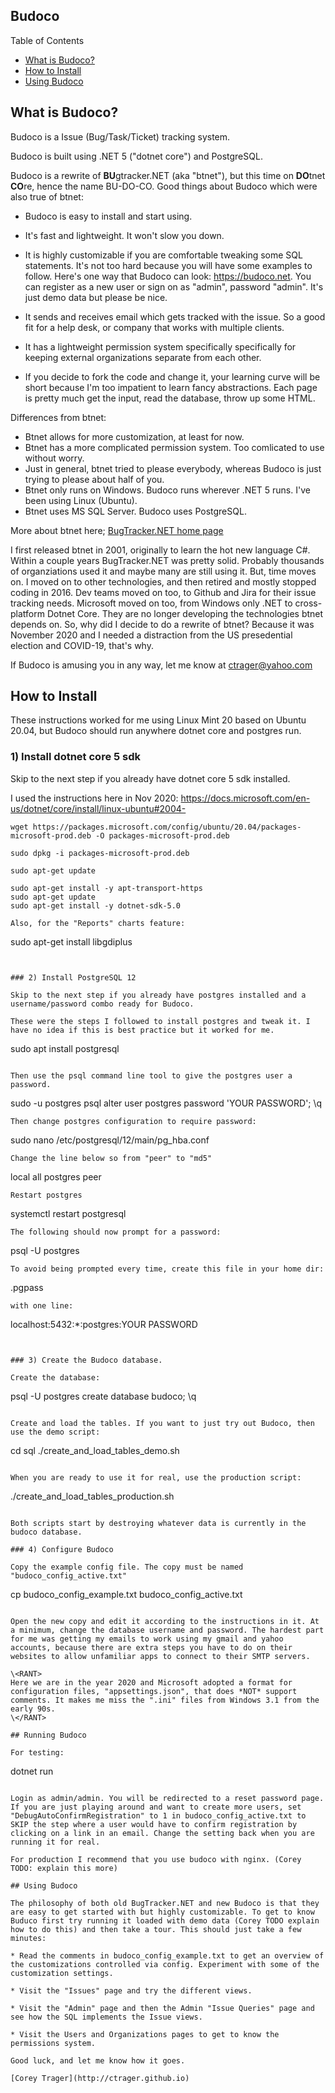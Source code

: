 ## Budoco

Table of Contents

* [What is Budoco?](#what-is-budoco)
* [How to Install](#how-to-install)
* [Using Budoco](#using-budoco)

## What is Budoco?

Budoco is a Issue (Bug/Task/Ticket) tracking system.

Budoco is built using .NET 5 ("dotnet core") and PostgreSQL.

Budoco is a rewrite of **BU**gtracker.NET (aka "btnet"), but this time on **DO**tnet **CO**re, hence the name BU-DO-CO. Good things about Budoco which were also true of btnet:


* Budoco is easy to install and start using. 

* It's fast and lightweight. It won't slow you down.

* It is highly customizable if you are comfortable tweaking some SQL statements. It's not too hard because you will have some examples to follow. Here's one way that Budoco can look: https://budoco.net. You can register as a new user or sign on as "admin", password "admin". It's just demo data but please be nice.

* It sends and receives email which gets tracked with the issue. So a good fit for a help desk, or company that works with multiple clients.

* It has a lightweight permission system specifically specifically for keeping external organizations separate from each other.

* If you decide to fork the code and change it, your learning curve will be short because I'm too impatient to learn fancy abstractions. Each page is pretty much get the input, read the database, throw up some HTML.

Differences from btnet:
* Btnet allows for more customization, at least for now. 
* Btnet has a more complicated permission system. Too comlicated to use without worry.
* Just in general, btnet tried to please everybody, whereas Budoco is just trying to please about half of you.
* Btnet only runs on Windows. Budoco runs wherever .NET 5 runs. I've been using Linux (Ubuntu).
* Btnet uses MS SQL Server. Budoco uses PostgreSQL.

 More about btnet here; <a href="http://ifdefined.com/bugtrackernet.html">BugTracker.NET home page</a>


I first released btnet in 2001, originally to learn the hot new language C#. Within a couple years BugTracker.NET was pretty solid. Probably thousands of organziations used it and maybe many are still using it. But, time moves on. I moved on to other technologies, and then retired and mostly stopped coding in 2016. Dev teams moved on too, to Github and Jira for their issue tracking needs. Microsoft moved on too, from Windows only .NET to cross-platform Dotnet Core. They are no longer developing the technologies btnet depends on. So, why did I decide to do a rewrite of btnet? Because it was November 2020 and I needed a distraction from the US presedential election and COVID-19, that's why. 

If Budoco is amusing you in any way, let me know at ctrager@yahoo.com
  
## How to Install

These instructions worked for me using Linux Mint 20 based on Ubuntu 20.04, but Budoco should run anywhere dotnet core and postgres run.

### 1) Install dotnet core 5 sdk

Skip to the next step if you already have dotnet core 5 sdk installed.

I used the instructions here in Nov 2020: https://docs.microsoft.com/en-us/dotnet/core/install/linux-ubuntu#2004-

```
wget https://packages.microsoft.com/config/ubuntu/20.04/packages-microsoft-prod.deb -O packages-microsoft-prod.deb

sudo dpkg -i packages-microsoft-prod.deb

sudo apt-get update 

sudo apt-get install -y apt-transport-https
sudo apt-get update 
sudo apt-get install -y dotnet-sdk-5.0

Also, for the "Reports" charts feature:
```
sudo apt-get install libgdiplus
```


### 2) Install PostgreSQL 12

Skip to the next step if you already have postgres installed and a username/password combo ready for Budoco.

These were the steps I followed to install postgres and tweak it. I have no idea if this is best practice but it worked for me.

```
sudo apt install postgresql
```

Then use the psql command line tool to give the postgres user a password.

```
sudo -u postgres psql
alter user postgres password 'YOUR PASSWORD';
\q

```
Then change postgres configuration to require password:
```
sudo nano /etc/postgresql/12/main/pg_hba.conf
```
Change the line below so from "peer" to "md5"
```
local     all     postgres     peer
```
Restart postgres
```
systemctl restart postgresql
```
The following should now prompt for a password:
```
psql -U postgres
```
To avoid being prompted every time, create this file in your home dir:
```
.pgpass
```
with one line:
```
localhost:5432:*:postgres:YOUR PASSWORD
```


### 3) Create the Budoco database.

Create the database:

```
psql -U postgres
create database budoco;
\q
```

Create and load the tables. If you want to just try out Budoco, then use the demo script:

```
cd sql
./create_and_load_tables_demo.sh
```

When you are ready to use it for real, use the production script:

```
./create_and_load_tables_production.sh
```

Both scripts start by destroying whatever data is currently in the budoco database.

### 4) Configure Budoco

Copy the example config file. The copy must be named "budoco_config_active.txt"

```
cp budoco_config_example.txt budoco_config_active.txt
```

Open the new copy and edit it according to the instructions in it. At a minimum, change the database username and password. The hardest part for me was getting my emails to work using my gmail and yahoo accounts, because there are extra steps you have to do on their websites to allow unfamiliar apps to connect to their SMTP servers.

\<RANT>
Here we are in the year 2020 and Microsoft adopted a format for configuration files, "appsettings.json", that does *NOT* support comments. It makes me miss the ".ini" files from Windows 3.1 from the early 90s.
\</RANT>

## Running Budoco

For testing:

```
dotnet run
```

Login as admin/admin. You will be redirected to a reset password page. If you are just playing around and want to create more users, set "DebugAutoConfirmRegistration" to 1 in budoco_config_active.txt to SKIP the step where a user would have to confirm registration by clicking on a link in an email. Change the setting back when you are running it for real.

For production I recommend that you use budoco with nginx. (Corey TODO: explain this more)

## Using Budoco

The philosophy of both old BugTracker.NET and new Budoco is that they are easy to get started with but highly customizable. To get to know Buduco first try running it loaded with demo data (Corey TODO explain how to do this) and then take a tour. This should just take a few minutes:

* Read the comments in budoco_config_example.txt to get an overview of the customizations controlled via config. Experiment with some of the customization settings.

* Visit the "Issues" page and try the different views.

* Visit the "Admin" page and then the Admin "Issue Queries" page and see how the SQL implements the Issue views.

* Visit the Users and Organizations pages to get to know the permissions system.

Good luck, and let me know how it goes.

[Corey Trager](http://ctrager.github.io)

